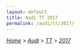 ```yaml
---
layout: default
title: Audi TT 2017
permalink: /audi/tt/2017/
---
```

[*Home*](/) > [*Audi*](/audi/) > [*TT*](/audi/tt/) > [*2017*](/audi/tt/2017/)

